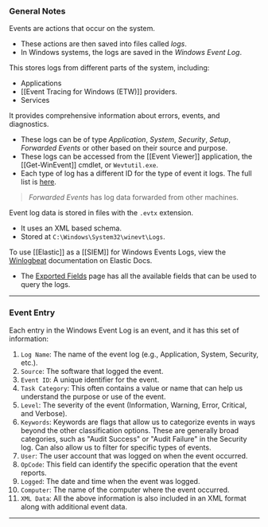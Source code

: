 ### General Notes

Events are actions that occur on the system.
- These actions are then saved into files called *logs*.
- In Windows systems, the logs are saved in the _Windows Event Log_.

This stores logs from different parts of the system, including:
- Applications
- [[Event Tracing for Windows (ETW)]] providers.
- Services

It provides comprehensive information about errors, events, and diagnostics.
- These logs can be of type _Application_, _System_, _Security_, _Setup_, _Forwarded Events_ or other based on their source and purpose.
- These logs can be accessed from the [[Event Viewer]] application, the [[Get-WinEvent]] cmdlet, or `Wevtutil.exe`.
- Each type of log has a different ID for the type of event it logs. The full list is [here](https://learn.microsoft.com/en-us/sysinternals/downloads/sysmon#events).

> *Forwarded Events* has log data forwarded from other machines.

Event log data is stored in files with the `.evtx` extension.
- It uses an XML based schema.
- Stored at `C:\Windows\System32\winevt\Logs`.

To use [[Elastic]] as a [[SIEM]] for Windows Events Logs, view the [Winlogbeat](https://www.elastic.co/guide/en/beats/winlogbeat/current/_winlogbeat_overview.html) documentation on Elastic Docs.
- The [Exported Fields](https://www.elastic.co/guide/en/beats/winlogbeat/current/exported-fields.html) page has all the available fields that can be used to query the logs.

---
### Event Entry

Each entry in the Windows Event Log is an event, and it has this set of information:
1. `Log Name`: The name of the event log (e.g., Application, System, Security, etc.).
2. `Source`: The software that logged the event.
3. `Event ID`: A unique identifier for the event.
4. `Task Category`: This often contains a value or name that can help us understand the purpose or use of the event.
5. `Level`: The severity of the event (Information, Warning, Error, Critical, and Verbose).
6. `Keywords`: Keywords are flags that allow us to categorize events in ways beyond the other classification options. These are generally broad categories, such as "Audit Success" or "Audit Failure" in the Security log. Can also allow us to filter for specific types of events.
7. `User`: The user account that was logged on when the event occurred.
8. `OpCode`: This field can identify the specific operation that the event reports.
9. `Logged`: The date and time when the event was logged.
10. `Computer`: The name of the computer where the event occurred.
11. `XML Data`: All the above information is also included in an XML format along with additional event data.

---
